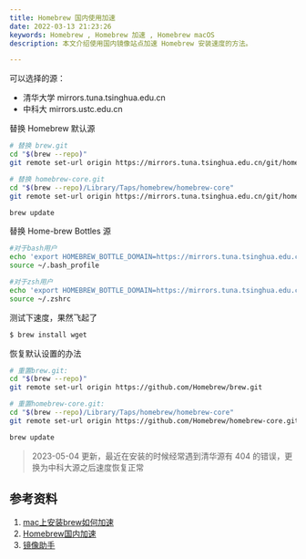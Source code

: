 ```yaml
---
title: Homebrew 国内使用加速
date: 2022-03-13 21:23:26
keywords: Homebrew , Homebrew 加速 , Homebrew macOS
description: 本文介绍使用国内镜像站点加速 Homebrew 安装速度的方法。

---
```


可以选择的源：

* 清华大学 mirrors.tuna.tsinghua.edu.cn
* 中科大 mirrors.ustc.edu.cn

替换 Homebrew 默认源

```sh
# 替换 brew.git
cd "$(brew --repo)"
git remote set-url origin https://mirrors.tuna.tsinghua.edu.cn/git/homebrew/brew.git

# 替换 homebrew-core.git
cd "$(brew --repo)/Library/Taps/homebrew/homebrew-core"
git remote set-url origin https://mirrors.tuna.tsinghua.edu.cn/git/homebrew/homebrew-core.git

brew update
```

替换 Home-brew Bottles 源

```sh
#对于bash用户
echo 'export HOMEBREW_BOTTLE_DOMAIN=https://mirrors.tuna.tsinghua.edu.cn/homebrew-bottles' >> ~/.bash_profile
source ~/.bash_profile

#对于zsh用户
echo 'export HOMEBREW_BOTTLE_DOMAIN=https://mirrors.tuna.tsinghua.edu.cn/homebrew-bottles' >> ~/.zshrc
source ~/.zshrc
```

测试下速度，果然飞起了

```sh
$ brew install wget
```

恢复默认设置的办法

```sh
# 重置brew.git:
cd "$(brew --repo)"
git remote set-url origin https://github.com/Homebrew/brew.git

# 重置homebrew-core.git:
cd "$(brew --repo)/Library/Taps/homebrew/homebrew-core"
git remote set-url origin https://github.com/Homebrew/homebrew-core.git

brew update
```

> 2023-05-04 更新，最近在安装的时候经常遇到清华源有 404 的错误，更换为中科大源之后速度恢复正常

## 参考资料

1. [mac上安装brew如何加速](https://www.cnblogs.com/syw-home/p/12677586.html)
2. [Homebrew国内加速](https://blog.csdn.net/msatergz/article/details/93241764)
3. [镜像助手](https://brew.idayer.com/guide/change-source/)
